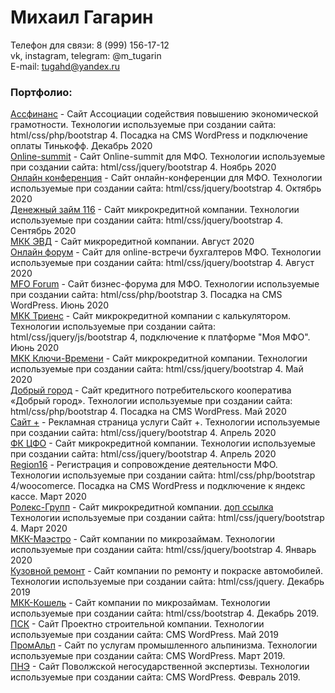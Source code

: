# Михаил Гагарин
Телефон для связи: 8 (999) 156-17-12  
vk, instagram, telegram: @m_tugarin  
E-mail: tugahd@yandex.ru  

### Портфолио:
  
[Ассфинанс](https://aspfg.ru/ "Ассфинанс") - Сайт Ассоциации содействия повышению экономической грамотности. Технологии используемые при создании сайта: html/css/php/bootstrap 4. Посадка на CMS WordPress и подключение оплаты Тинькофф. Декабрь 2020  
[Online-summit](http://mfoconference.ru/ "Online-summit") - Сайт Online-summit для МФО. Технологии используемые при создании сайта: html/css/jquery/bootstrap 4. Ноябрь 2020  
[Онлайн конференция](http://ok.tugarin.site "Онлайн конференция") - Сайт онлайн-конференции для МФО. Технологии используемые при создании сайта: html/css/jquery/bootstrap 4. Октябрь 2020  
[Денежный займ 116](http://dz.tugarin.site "Денежный займ") - Сайт микрокредитной компании. Технологии используемые при создании сайта: html/css/jquery/bootstrap 4. Сентябрь 2020  
[МКК ЭВД](https://mfoevd.ru/ "МКК ЭВД") - Сайт микроредитной компании.  Август 2020  
[Онлайн форум](http://of.tugarin.site "Онлайн форум") - Сайт для online-встречи бухгалтеров МФО. Технологии используемые при создании сайта: html/css/jquery/bootstrap 4.  Август 2020  
[MFO Forum](http://mfoforum.ru/ "МФО Форум") - Сайт бизнес-форума для МФО. Технологии используемые при создании сайта: html/css/php/bootstrap 3. Посадка на CMS WordPress. Июнь 2020  
[МКК Триенс](http://www.triens.info/ "МКК Триенс") - Сайт микрокредитной компании с калькулятором. Технологии используемые при создании сайта: html/css/jquery/js/bootstrap 4, подключение к платформе "Моя МФО". Июнь 2020  
[МКК Ключи-Времени](https://мкк-ключи-времени.рф/ "МКК Ключи-Времени") - Сайт микрокредитной компании. Технологии используемые при создании сайта: html/css/jquery/bootstrap 4. Май 2020  
[Добрый город](https://кпкдобрыйгород.рф/ "КПК Добрый город") - Сайт кредитного потребительского кооператива «Добрый город». Технологии используемые при создании сайта: html/css/php/bootstrap 4. Посадка на CMS WordPress. Май 2020  
[Сайт +](http://sait-plus.ru/ "Сайт +") - Рекламная страница услуги Сайт +. Технологии используемые при создании сайта: html/css/jquery/bootstrap 4. Апрель 2020  
[ФК ЦФО](http://mkk-finclub.ru/ "ФК ЦФО") - Сайт микрокредитной компании. Технологии используемые при создании сайта: html/css/jquery/bootstrap 4. Апрель 2020  
[Region16](https://region16.info/ "Регион16") - Регистрация и сопровождение деятельности МФО. Технологии используемые при создании сайта: html/css/php/bootstrap 4/woocomerce. Посадка на CMS WordPress и подключение к яндекс кассе. Март 2020  
[Ролекс-Групп](http://ролекс-групп.рф/ "Ролекс-Групп") - Сайт микрокредитной компании. [доп ссылка](https://rk.tugarin.site) Технологии используемые при создании сайта: html/css/jquery/bootstrap 4. Март 2020  
[МКК-Маэстро](http://mkk-maestro.ru/ "МКК-Маэстро") - Сайт компании по микрозаймам. Технологии используемые при создании сайта: html/css/jquery/bootstrap 4. Январь 2020  
[Кузовной ремонт](http://кузовнойцех77.рф/ "КЦ77") - Сайт компании по ремонту и покраске автомобилей. Технологии используемые при создании сайта: html/css/jquery. Декабрь 2019  
[МКК-Кошель](http://мкк-кошель.рф/ "МКК-Кошель") - Сайт компании по микрозаймам. Технологии используемые при создании сайта: html/css/bootstrap 4. Декабрь 2019.  
[ПСК](http://проект.top/ "ПСК") - Сайт Проектно строительной компании. Технологии используемые при создании сайта: CMS WordPress. Май 2019  
[ПромАльп](http://promalp.group/ "Промышленный альпинизм") - Сайт по услугам промышленного альпинизма. Технологии используемые при создании сайта: CMS WordPress.  Март 2019.  
[ПНЭ](http://expertiza.help/ "Поволжская негосударственная экспертиза") - Сайт Поволжской негосударственной экспертизы. Технологии используемые при создании сайта: CMS WordPress.  Февраль 2019.  
